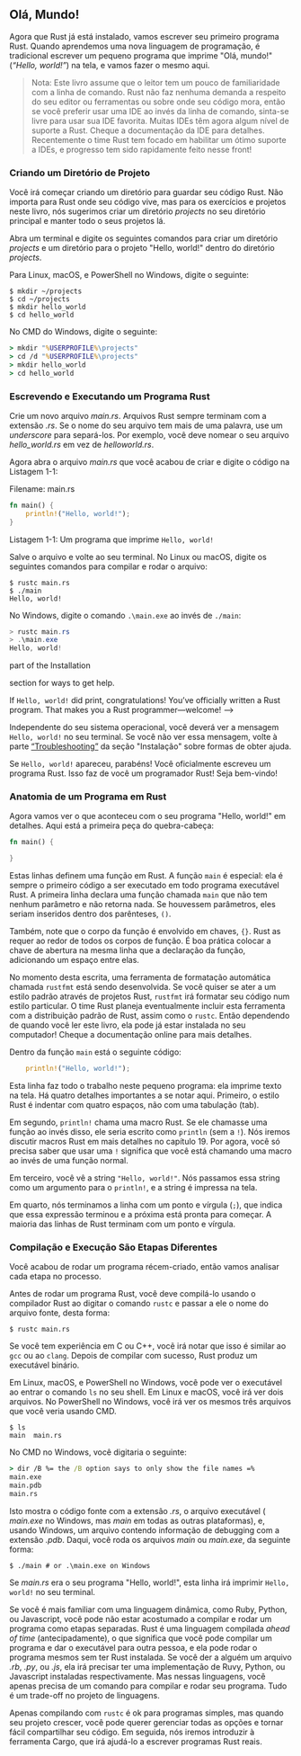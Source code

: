 <!--
## Hello, World!

Now that you’ve installed Rust, let’s write your first Rust program. It’s
traditional when learning a new language to write a little program that prints
the text `Hello, world!` to the screen, so we’ll do the same here!

> Note: This book assumes basic familiarity with the command line. Rust makes
> no specific demands about your editing or tooling or where your code lives, so
> if you prefer to use an integrated development environment (IDE) instead of
> the command line, feel free to use your favorite IDE. Many IDEs now have some
> degree of Rust support; check the IDE’s documentation for details. Recently,
> the Rust team has been focusing on enabling great IDE support, and progress
> has been made rapidly on that front!
-->


## Olá, Mundo!

Agora que Rust já está instalado, vamos escrever seu primeiro programa Rust.
Quando aprendemos uma nova linguagem de programação, é tradicional escrever um
pequeno programa que imprime "Olá, mundo!" (_“Hello, world!”_) na tela, e vamos
fazer o mesmo aqui.

> Nota: Este livro assume que o leitor tem um pouco de familiaridade com a
> linha de comando. Rust não faz nenhuma demanda a respeito do seu editor ou
> ferramentas ou sobre onde seu código mora, então se você preferir usar uma
> IDE ao invés da linha de comando, sinta-se livre para usar sua IDE favorita.
> Muitas IDEs têm agora algum nível de suporte a Rust. Cheque  a documentação
> da IDE para detalhes. Recentemente o time Rust tem focado em habilitar um
> ótimo suporte a IDEs, e progresso tem sido rapidamente feito nesse front!

<!--
### Creating a Project Directory

You’ll start by making a directory to store your Rust code. It doesn’t matter
to Rust where your code lives, but for the exercises and projects in this book,
we suggest making a *projects* directory in your home directory and keeping all
your projects there.
-->

### Criando um Diretório de Projeto

Você irá começar criando um diretório para guardar seu código Rust. Não importa
para Rust onde seu código vive, mas para os exercícios e projetos neste livro,
nós sugerimos criar um diretório _projects_ no seu diretório principal e manter
todo o seus projetos lá.

<!--
Open a terminal and enter the following commands to make a *projects* directory
and a directory for the “Hello, world!” project within the *projects* directory.

For Linux, macOS, and PowerShell on Windows, enter this:
-->

Abra um terminal e digite os seguintes comandos para criar um diretório
_projects_ e um diretório para o projeto "Hello, world!" dentro do diretório
_projects_.

Para Linux, macOS, e PowerShell no Windows, digite o seguinte:

```text
$ mkdir ~/projects
$ cd ~/projects
$ mkdir hello_world
$ cd hello_world
```

<!--
For Windows CMD, enter this:

-->

No CMD do Windows, digite o seguinte:

```cmd
> mkdir "%USERPROFILE%\projects"
> cd /d "%USERPROFILE%\projects"
> mkdir hello_world
> cd hello_world
```

<!--
### Writing and Running a Rust Program

Next, make a new source file and call it *main.rs*. Rust files always end with
the *.rs* extension. If you’re using more than one word in your filename, use
an underscore to separate them. For example, use *hello_world.rs* rather than
*helloworld.rs*.

Now open the *main.rs* file you just created and enter the code in Listing 1-1.
-->

### Escrevendo e Executando um Programa Rust

Crie um novo arquivo *main.rs*. Arquivos Rust sempre terminam com a extensão
*.rs*. Se o nome do seu arquivo tem mais de uma palavra, use um _underscore_
para separá-los. Por exemplo, você deve nomear o seu arquivo *hello_world.rs*
em vez de *helloworld.rs*.

Agora abra o arquivo *main.rs* que você acabou de criar e digite o código na
Listagem 1-1:


<span class="filename">Filename: main.rs</span>

```rust
fn main() {
    println!("Hello, world!");
}
```

<!--
<span class="caption">Listing 1-1: A program that prints `Hello, world!`</span>

Save the file and go back to your terminal window. On Linux or macOS, enter
the following commands to compile and run the file:
-->

<span class="caption">Listagem 1-1: Um programa que imprime `Hello, world!`</span>

Salve o arquivo e volte ao seu terminal. No Linux ou macOS, digite os seguintes
comandos para compilar e rodar o arquivo:

```text
$ rustc main.rs
$ ./main
Hello, world!
```

<!--
On Windows, enter the command `.\main.exe` instead of `./main`:

-->

No Windows, digite o comando `.\main.exe` ao invés de `./main`:

```powershell
> rustc main.rs
> .\main.exe
Hello, world!
```

<!--
Regardless of your operating system, the string `Hello, world!` should print to
the terminal. If you don’t see this output, refer back to the
[“Troubleshooting”][troubleshooting]<!-- ignore --> part of the Installation
section for ways to get help.

If `Hello, world!` did print, congratulations! You’ve officially written a Rust
program. That makes you a Rust programmer—welcome!
-->

Independente do seu sistema operacional, você deverá ver a mensagem
`Hello, world!` no seu terminal. Se você não ver essa mensagem, volte à parte
[“Troubleshooting”][troubleshooting] da seção "Instalação" sobre formas de
obter ajuda. 

Se `Hello, world!` apareceu, parabéns! Você oficialmente escreveu um programa
Rust. Isso faz de você um programador Rust! Seja bem-vindo!

<!--
### Anatomy of a Rust Program

Let’s review in detail what just happened in your “Hello, world!” program.
Here’s the first piece of the puzzle:

```rust
fn main() {

}
```

These lines define a function in Rust. The `main` function is special: it is
always the first code that runs in every executable Rust program. The first
line declares a function named `main` that has no parameters and returns
nothing. If there were parameters, they would go inside the parentheses, `()`.
-->

### Anatomia de um Programa em Rust

Agora vamos ver o que aconteceu com o seu programa "Hello, world!" em detalhes.
Aqui está a primeira peça do quebra-cabeça:

```rust
fn main() {

}
```

Estas linhas definem uma função em Rust. A função `main` é especial: ela é
sempre o primeiro código a ser executado em todo programa executável Rust.
A primeira linha declara uma função chamada `main` que não tem nenhum parâmetro
e não retorna nada. Se houvessem parâmetros, eles seriam inseridos dentro dos
parênteses, `()`.

<!-- 
Also, note that the function body is wrapped in curly brackets, `{}`. Rust
requires these around all function bodies. It’s good style to place the opening
curly bracket on the same line as the function declaration, adding one space in
between.

At the time of this writing, an automatic formatter tool called `rustfmt` is
under development. If you want to stick to a standard style across Rust
projects, `rustfmt` will format your code in a particular style. The Rust team
plans to eventually include this tool with the standard Rust distribution, like
`rustc`. So depending on when you read this book, it might already be installed
on your computer! Check the online documentation for more details.

Inside the `main` function is the following code:
-->

Também, note que o corpo da função é envolvido em chaves, `{}`. Rust as requer
ao redor de todos os corpos de função. É boa prática colocar a chave de
abertura na mesma linha que a declaração da função, adicionando um espaço entre
elas.

No momento desta escrita, uma ferramenta de formatação automática chamada
`rustfmt` está sendo desenvolvida. Se você quiser se ater a um estilo padrão
através de projetos Rust, `rustfmt` irá formatar seu código num estilo
particular. O time Rust planeja eventualmente incluir esta ferramenta com a
distribuição padrão de Rust, assim como o `rustc`. Então dependendo de quando
você ler este livro, ela pode já estar instalada no seu computador! Cheque a
documentação online para mais detalhes.

Dentro da função `main` está o seguinte código:

```rust
    println!("Hello, world!");
```

<!--
This line does all the work in this little program: it prints text to the
screen. There are four important details to notice here. First, Rust style is
to indent with four spaces, not a tab.
-->

Esta linha faz todo o trabalho neste pequeno programa: ela imprime texto na
tela. Há quatro detalhes importantes a se notar aqui. Primeiro, o estilo Rust
é indentar com quatro espaços, não com uma tabulação (tab).

<!--
Second, `println!` calls a Rust macro. If it called a function instead, it
would be entered as `println` (without the `!`). We’ll discuss Rust macros in
more detail in Chapter 19. For now, you just need to know that using a `!`
means that you’re calling a macro instead of a normal function.
-->

Em segundo, `println!` chama uma macro Rust. Se ele chamasse uma função ao
invés disso, ele seria escrito como `println` (sem a `!`). Nós iremos discutir
macros Rust em mais detalhes no capítulo 19. Por agora, você só precisa saber
que usar uma `!` significa que você está chamando uma macro ao invés de uma
função normal.

<!--
Third, you see the `"Hello, world!"` string. We pass this string as an argument
to `println!`, and the string is printed to the screen.
-->

Em terceiro, você vê a string `"Hello, world!"`. Nós passamos essa string como
um argumento para o `println!`, e a string é impressa na tela.

<!--
Fourth, we end the line with a semicolon (`;`), which indicates that this
expression is over and the next one is ready to begin. Most lines of Rust code
end with a semicolon.
-->

Em quarto, nós terminamos a linha com um ponto e vírgula (`;`), que indica que
essa expressão terminou e a próxima está pronta para começar. A maioria das
linhas de Rust terminam com um ponto e vírgula.

<!--
### Compiling and Running Are Separate Steps

You’ve just run a newly created program, so let’s examine each step in the
process.

Before running a Rust program, you must compile it using the Rust compiler by
entering the `rustc` command and passing it the name of your source file, like
this:
-->

### Compilação e Execução São Etapas Diferentes

Você acabou de rodar um programa récem-criado, então vamos analisar cada etapa
no processo.

Antes de rodar um programa Rust, você deve compilá-lo usando o compilador Rust
ao digitar o comando `rustc` e passar a ele o nome do arquivo fonte, desta
forma:

```text
$ rustc main.rs
```

<!--
If you have a C or C++ background, you’ll notice that this is similar to `gcc`
or `clang`. After compiling successfully, Rust outputs a binary executable.

On Linux, macOS, and PowerShell on Windows, you can see the executable by
entering the `ls` command in your shell. On Linux and macOS, you’ll see two
files. With PowerShell on Windows, you’ll see the same three files that you
would see using CMD.

-->

Se você tem experiência em C ou C++, vocẽ irá notar que isso é similar ao `gcc`
ou ao `clang`. Depois de compilar com sucesso, Rust produz um executável
binário.

Em Linux, macOS, e PowerShell no Windows, você pode ver o executável ao entrar
o comando `ls` no seu shell. Em Linux e macOS, você irá ver dois arquivos. No
PowerShell no Windows, você irá ver os mesmos três arquivos que você veria
usando CMD.

```text
$ ls
main  main.rs
```

<!--
With CMD on Windows, you would enter the following:
-->

No CMD no Windows, você digitaria o seguinte:

```cmd
> dir /B %= the /B option says to only show the file names =%
main.exe
main.pdb
main.rs
```

<!--
This shows the source code file with the *.rs* extension, the executable file
(*main.exe* on Windows, but *main* on all other platforms), and, when using
Windows, a file containing debugging information with the *.pdb* extension.
From here, you run the *main* or *main.exe* file, like this:
-->

Isto mostra o código fonte com a extensão _.rs_, o arquivo executável (
_main.exe_ no Windows, mas _main_ em todas as outras plataformas), e, usando
Windows, um arquivo contendo informação de debugging com a extensão _.pdb_.
Daqui, você roda os arquivos _main_ ou _main.exe_, da seguinte forma:

```text
$ ./main # or .\main.exe on Windows
```

<!--
If *main.rs* was your “Hello, world!” program, this line would print `Hello,
world!` to your terminal.
-->

Se _main.rs_ era o seu programa "Hello, world!", esta linha irá imprimir
`Hello, world!` no seu terminal.

<!-- 
If you’re more familiar with a dynamic language, such as Ruby, Python, or
JavaScript, you might not be used to compiling and running a program as
separate steps. Rust is an *ahead-of-time compiled* language, meaning you can
compile a program and give the executable to someone else, and they can run it
even without having Rust installed. If you give someone a *.rb*, *.py*, or
*.js* file, they need to have a Ruby, Python, or JavaScript implementation
installed (respectively). But in those languages, you only need one command to
compile and run your program. Everything is a trade-off in language design.
-->

Se você é mais familiar com uma linguagem dinâmica, como Ruby, Python, ou
Javascript, você pode não estar acostumado a compilar e rodar um programa como
etapas separadas. Rust é uma linguagem compilada _ahead of time_ 
(antecipadamente), o que significa que você pode compilar um programa e dar o
executável para outra pessoa, e ela pode rodar o programa mesmos sem ter Rust
instalada. Se você der a alguém um arquivo _.rb_, _.py_, ou _.js_, ela irá
precisar ter uma implementação de Ruvy, Python, ou Javascript instaladas
respectivamente. Mas nessas linguagens, você apenas precisa de um comando
para compilar e rodar seu programa. Tudo é um trade-off no projeto de
linguagens.

<!--
Just compiling with `rustc` is fine for simple programs, but as your project
grows, you’ll want to manage all the options and make it easy to share your
code. Next, we’ll introduce you to the Cargo tool, which will help you write
real-world Rust programs.
-->

Apenas compilando com `rustc` é ok para programas simples, mas quando seu
projeto crescer, você pode querer gerenciar todas as opções e tornar fácil
compartilhar seu código. Em seguida, nós iremos introduzir à ferramenta Cargo,
que irá ajudá-lo a escrever programas Rust reais.

[troubleshooting]: ch01-01-installation.html#troubleshooting

